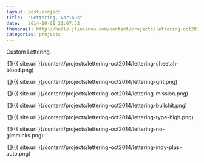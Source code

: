 ```yaml
---
layout: post-project
title:  "Lettering, Various"
date:   2014-10-01 21:07:32
thumbnail: http://hello.jtinianow.com/content/projects/lettering-oct2014/lettering-thumb.jpg
categories: projects
---
```

Custom Lettering.

![]({{ site.url }}/content/projects/lettering-oct2014/lettering-cheetah-blood.png)

![]({{ site.url }}/content/projects/lettering-oct2014/lettering-grit.png)

![]({{ site.url }}/content/projects/lettering-oct2014/lettering-mission.png)

![]({{ site.url }}/content/projects/lettering-oct2014/lettering-bullshit.png)

![]({{ site.url }}/content/projects/lettering-oct2014/lettering-type-high.png)

![]({{ site.url }}/content/projects/lettering-oct2014/lettering-no-gimmicks.png)

![]({{ site.url }}/content/projects/lettering-oct2014/lettering-indy-plus-auto.png)

